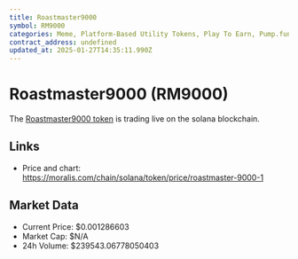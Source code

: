```yaml
---
title: Roastmaster9000
symbol: RM9000
categories: Meme, Platform-Based Utility Tokens, Play To Earn, Pump.fun
contract_address: undefined
updated_at: 2025-01-27T14:35:11.990Z
---
```


# Roastmaster9000 (RM9000)
The [Roastmaster9000 token](https://moralis.com/chain/solana/token/price/roastmaster-9000-1) is trading live on the solana blockchain.

## Links
- Price and chart: https://moralis.com/chain/solana/token/price/roastmaster-9000-1

## Market Data
- Current Price: $0.001286603
- Market Cap: $N/A
- 24h Volume: $239543.06778050403
